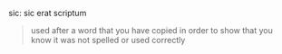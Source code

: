 sic: sic erat scriptum

> used after a word that you have copied in order to show that you know it was not spelled or used correctly